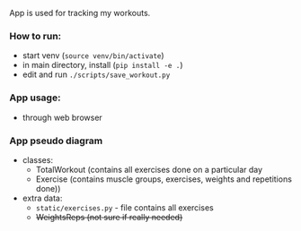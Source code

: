 App is used for tracking my workouts.

### How to run:
- start venv (`source venv/bin/activate`)
- in main directory, install (`pip install -e .`)
- edit and run `./scripts/save_workout.py`

### App usage:
- through web browser

### App pseudo diagram
- classes:
    - TotalWorkout (contains all exercises done on a particular day
    - Exercise (contains muscle groups, exercises, weights and repetitions done))
- extra data:
    - `static/exercises.py` - file contains all exercises
    - ~~WeightsReps (not sure if really needed)~~
